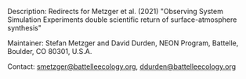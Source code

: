 Description: Redirects for Metzger et al. (2021) "Observing System Simulation Experiments double scientific return of surface-atmosphere synthesis"

Maintainer: Stefan Metzger and David Durden, NEON Program, Battelle, Boulder, CO 80301, U.S.A.

Contact: smetzger@battelleecology.org, ddurden@battelleecology.org
